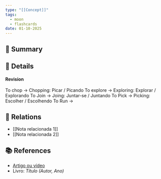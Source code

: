 ```yaml
---
type: "[[Concept]]"
tags:
  - moon
  - flashcards
date: 01-10-2025
---
```

## 📌 Summary
## 📖 Details
#### Revision
To chop -> Chopping: Picar / Picando
To explore -> Exploring: Explorar / Explorando
To Join -> Joing: Juntar-se / Juntando
To Pick -> Picking: Escolher / Escolhendo
To Run -> 
## 🔗 Relations
- [[Nota relacionada 1]]
- [[Nota relacionada 2]]
## 📚 References
- [Artigo ou vídeo]()
- Livro: *Título (Autor, Ano)*
